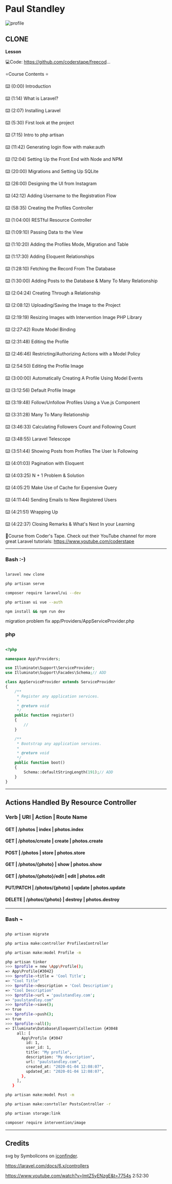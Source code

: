 # __Paul Standley__

![profile](profile.png)

## CLONE

**Lesson**

💻Code: https://github.com/coderstape/freecod...

⭐️Course Contents ⭐️

⌨️ (0:00) Introduction

⌨️ (1:14) What is Laravel?

⌨️ (2:07) Installing Laravel

⌨️ (5:30) First look at the project

⌨️ (7:15) Intro to php artisan

⌨️ (11:42) Generating login flow with make:auth

⌨️ (12:04) Setting Up the Front End with Node and NPM

⌨️ (20:00) Migrations and Setting Up SQLite

⌨️ (26:00) Designing the UI from Instagram

⌨️ (42:12) Adding Username to the Registration Flow

⌨️ (58:35) Creating the Profiles Controller

⌨️ (1:04:00) RESTful Resource Controller

⌨️ (1:09:10) Passing Data to the View

⌨️ (1:10:20) Adding the Profiles Mode, Migration and Table

⌨️ (1:17:30) Adding Eloquent Relationships

⌨️ (1:28:10) Fetching the Record From The Database

⌨️ (1:30:00) Adding Posts to the Database & Many To Many Relationship

⌨️ (2:04:24) Creating Through a Relationship

⌨️ (2:08:12) Uploading/Saving the Image to the Project

⌨️ (2:19:19) Resizing Images with Intervention Image PHP Library

⌨️ (2:27:42) Route Model Binding

⌨️ (2:31:48) Editing the Profile

⌨️ (2:46:46) Restricting/Authorizing Actions with a Model Policy

⌨️ (2:54:50) Editing the Profile Image

⌨️ (3:00:00) Automatically Creating A Profile Using Model Events

⌨️ (3:12:56) Default Profile Image

⌨️ (3:19:48) Follow/Unfollow Profiles Using a Vue.js Component

⌨️ (3:31:28) Many To Many Relationship

⌨️ (3:46:33) Calculating Followers Count and Following Count

⌨️ (3:48:55) Laravel Telescope

⌨️ (3:51:44) Showing Posts from Profiles The User Is Following

⌨️ (4:01:03) Pagination with Eloquent

⌨️ (4:03:25) N + 1 Problem & Solution

⌨️ (4:05:21) Make Use of Cache for Expensive Query

⌨️ (4:11:44) Sending Emails to New Registered Users

⌨️ (4:21:51) Wrapping Up

⌨️ (4:22:37) Closing Remarks & What's Next In your Learning

🎥Course from Coder's Tape. Check out their YouTube channel for more great Laravel tutorials: https://www.youtube.com/coderstape


---

### Bash :-)

```BASH

laravel new clone

php artisan serve

composer require laravel/ui --dev

php artisan ui vue --auth

npm install && npm run dev

```

migration problem fix app/Providers/AppServiceProvider.php

### php

```PHP

<?php

namespace App\Providers;

use Illuminate\Support\ServiceProvider;
use Illuminate\Support\Facades\Schema;// ADD

class AppServiceProvider extends ServiceProvider
{
    /**
     * Register any application services.
     *
     * @return void
     */
    public function register()
    {
        //
    }

    /**
     * Bootstrap any application services.
     *
     * @return void
     */
    public function boot()
    {
        Schema::defaultStringLength(191);// ADD
    }
}

```

---

## **Actions Handled By Resource Controller**

### __Verb__ | __URI__ | __Action__ | __Route Name__

#### GET | /photos | index | photos.index

#### GET | /photos/create | create  |  photos.create

#### POST | /photos | store | photos.store

#### GET | /photos/{photo} | show | photos.show

#### GET | /photos/{photo}/edit | edit | photos.edit

#### PUT/PATCH | /photos/{photo} | update | photos.update

#### DELETE | /photos/{photo} | destroy | photos.destroy

---

### Bash ¬

```BASH

php artisan migrate

php artisa make:controller ProfilesController

php artisan make:model Profile -m

php artisan tinker
>>> $profile = new \App\Profile();
=> App\Profile{#3042}
>>> $profile->title = 'Cool Title';
=> "Cool Title"
>>> $profile->description = 'Cool Description';
=> "Cool Description"
>>> $profile->url = 'paulstandley.com';
=> "paulstandley.com"
>>> $profile->save();
=> true
>>> $profile->push();
=> true
>>> $profile->all();
=> Illuminate\Database\Eloquent\Collection {#3048
     all: [
       App\Profile {#3047
         id: 1,
         user_id: 1,
         title: "My profile",
         description: "My description",
         url: "paulstandley.com",
         created_at: "2020-01-04 12:08:07",
         updated_at: "2020-01-04 12:08:07",
       },
     ],
   }

php artisan make:model Post -m

php artisan make:conrtoller PostsController -r

php artisan storage:link

composer require intervention/image

```

---

## Credits

svg by Symbolicons on [iconfinder](https://www.iconfinder.com/icons/216965/clone_storm_trooper_icon).

https://laravel.com/docs/6.x/controllers

https://www.youtube.com/watch?v=ImtZ5yENzgE&t=7754s 2:52:30
